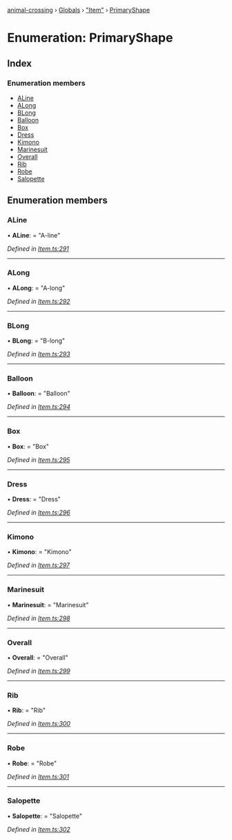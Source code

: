 [animal-crossing](../README.md) › [Globals](../globals.md) › ["Item"](../modules/_item_.md) › [PrimaryShape](_item_.primaryshape.md)

# Enumeration: PrimaryShape

## Index

### Enumeration members

* [ALine](_item_.primaryshape.md#aline)
* [ALong](_item_.primaryshape.md#along)
* [BLong](_item_.primaryshape.md#blong)
* [Balloon](_item_.primaryshape.md#balloon)
* [Box](_item_.primaryshape.md#box)
* [Dress](_item_.primaryshape.md#dress)
* [Kimono](_item_.primaryshape.md#kimono)
* [Marinesuit](_item_.primaryshape.md#marinesuit)
* [Overall](_item_.primaryshape.md#overall)
* [Rib](_item_.primaryshape.md#rib)
* [Robe](_item_.primaryshape.md#robe)
* [Salopette](_item_.primaryshape.md#salopette)

## Enumeration members

###  ALine

• **ALine**: = "A-line"

*Defined in [Item.ts:291](https://github.com/Norviah/animal-crossing/blob/37a256e/module/types/Item.ts#L291)*

___

###  ALong

• **ALong**: = "A-long"

*Defined in [Item.ts:292](https://github.com/Norviah/animal-crossing/blob/37a256e/module/types/Item.ts#L292)*

___

###  BLong

• **BLong**: = "B-long"

*Defined in [Item.ts:293](https://github.com/Norviah/animal-crossing/blob/37a256e/module/types/Item.ts#L293)*

___

###  Balloon

• **Balloon**: = "Balloon"

*Defined in [Item.ts:294](https://github.com/Norviah/animal-crossing/blob/37a256e/module/types/Item.ts#L294)*

___

###  Box

• **Box**: = "Box"

*Defined in [Item.ts:295](https://github.com/Norviah/animal-crossing/blob/37a256e/module/types/Item.ts#L295)*

___

###  Dress

• **Dress**: = "Dress"

*Defined in [Item.ts:296](https://github.com/Norviah/animal-crossing/blob/37a256e/module/types/Item.ts#L296)*

___

###  Kimono

• **Kimono**: = "Kimono"

*Defined in [Item.ts:297](https://github.com/Norviah/animal-crossing/blob/37a256e/module/types/Item.ts#L297)*

___

###  Marinesuit

• **Marinesuit**: = "Marinesuit"

*Defined in [Item.ts:298](https://github.com/Norviah/animal-crossing/blob/37a256e/module/types/Item.ts#L298)*

___

###  Overall

• **Overall**: = "Overall"

*Defined in [Item.ts:299](https://github.com/Norviah/animal-crossing/blob/37a256e/module/types/Item.ts#L299)*

___

###  Rib

• **Rib**: = "Rib"

*Defined in [Item.ts:300](https://github.com/Norviah/animal-crossing/blob/37a256e/module/types/Item.ts#L300)*

___

###  Robe

• **Robe**: = "Robe"

*Defined in [Item.ts:301](https://github.com/Norviah/animal-crossing/blob/37a256e/module/types/Item.ts#L301)*

___

###  Salopette

• **Salopette**: = "Salopette"

*Defined in [Item.ts:302](https://github.com/Norviah/animal-crossing/blob/37a256e/module/types/Item.ts#L302)*
